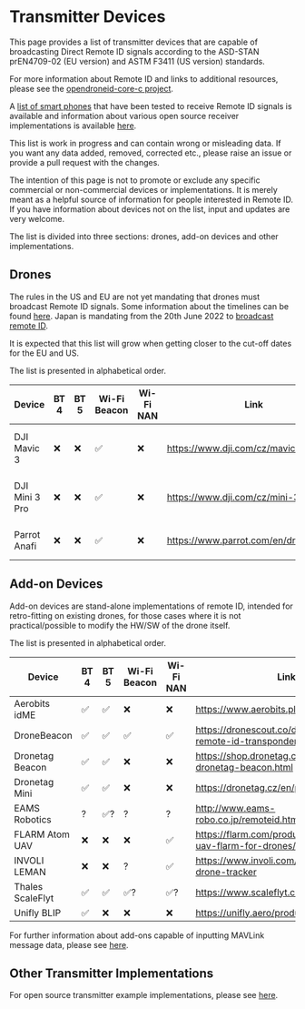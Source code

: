 # Transmitter Devices

This page provides a list of transmitter devices that are capable of broadcasting Direct Remote ID signals according to the ASD-STAN prEN4709-02 (EU version) and ASTM F3411 (US version) standards.

For more information about Remote ID and links to additional resources, please see the [opendroneid-core-c project](https://github.com/opendroneid/opendroneid-core-c#opendroneid-core-c).

A [list of smart phones](supported-smartphones.md) that have been tested to receive Remote ID signals is available and information about various open source receiver implementations is available [here](https://github.com/opendroneid/opendroneid-core-c#receiver-examples).

This list is work in progress and can contain wrong or misleading data.
If you want any data added, removed, corrected etc., please raise an issue or provide a pull request with the changes.

The intention of this page is not to promote or exclude any specific commercial or non-commercial devices or implementations.
It is merely meant as a helpful source of information for people interested in Remote ID.
If you have information about devices not on the list, input and updates are very welcome.

The list is divided into three sections: drones, add-on devices and other implementations.

## Drones

The rules in the US and EU are not yet mandating that drones must broadcast Remote ID signals.
Some information about the timelines can be found [here](https://github.com/opendroneid/opendroneid-core-c#timelines).
Japan is mandating from the 20th June 2022 to [broadcast remote ID](https://www.mlit.go.jp/koku/drone/en/).

It is expected that this list will grow when getting closer to the cut-off dates for the EU and US.

The list is presented in alphabetical order.

| Device        | BT 4 | BT 5 | Wi-Fi Beacon | Wi-Fi NAN | Link                                   | Notes                       |
| ------------- | ---- | ---- | ------------ | --------- | -------------------------------------- | --------------------------- |
| DJI Mavic 3   | ❌   | ❌   | ✅           | ❌        | https://www.dji.com/cz/mavic-3         | Range < 500 meters via smartphone |
| DJI Mini 3 Pro | ❌  | ❌   | ✅           | ❌        | https://www.dji.com/cz/mini-3-pro      | Range < 500 meters via smartphone |
| Parrot Anafi  | ❌   | ❌   | ✅           | ❌        | https://www.parrot.com/en/drones/anafi | FW version >= 1.8.0 required |

## Add-on Devices

Add-on devices are stand-alone implementations of remote ID, intended for retro-fitting on existing drones, for those cases where it is not practical/possible to modify the HW/SW of the drone itself.

The list is presented in alphabetical order.

| Device        | BT 4 | BT 5 | Wi-Fi Beacon | Wi-Fi NAN | Link                                                | Notes        |
| ------------- | ---- | ---- | ------------ | --------- | --------------------------------------------------- | ------------ |
| Aerobits idME | ✅   | ✅   | ❌           | ❌        | https://www.aerobits.pl/product/idme/               |              |
| DroneBeacon   | ✅   | ✅   | ✅           | ✅        | https://dronescout.co/dronebeacon-remote-id-transponder/ |              |
| Dronetag Beacon | ✅ | ✅   | ❌           | ❌        | https://shop.dronetag.cz/en/products/21-dronetag-beacon.html |              |
| Dronetag Mini | ✅   | ✅   | ❌           | ❌        | https://dronetag.cz/en/products/mini/               |              |
| EAMS Robotics | ?    | ✅?  | ?            | ?         | http://www.eams-robo.co.jp/remoteid.html            | (unverified) |
| FLARM Atom UAV | ❌  | ❌   | ❌           | ✅        | https://flarm.com/products/uav/atom-uav-flarm-for-drones/ |              |
| INVOLI LEMAN  | ❌   | ❌   | ?            | ✅        | https://www.involi.com/products/leman-drone-tracker | (unverified) |
| Thales ScaleFlyt | ✅ | ✅  | ✅?          | ✅?       | https://www.scaleflyt.com/remoteid                   | (unverified) |
| Unifly BLIP   | ✅   | ❌   | ❌           | ❌        | https://unifly.aero/products/blip                  |              |

For further information about add-ons capable of inputting MAVLink message data, please see [here](https://github.com/ArduPilot/ardupilot_wiki/blob/master/common/source/docs/common-remoteid.rst).

## Other Transmitter Implementations

For open source transmitter example implementations, please see [here](https://github.com/opendroneid/opendroneid-core-c#transmitter-examples).
